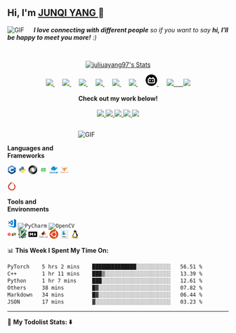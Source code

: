 ## Hi, I'm <a href="https://juliusyang97.github.io/" target="_blank">JUNQI YANG </a> 👋

<img align="left" alt="GIF" src="https://media.giphy.com/media/LnQjpWaON8nhr21vNW/giphy.gif" width="60" title="Say HI"> <em><b>I love connecting with different people</b> so if you want to say <b>hi, I'll be happy to meet you more!</b> :)</em>

<br>

<!--
**juliusyang97/juliusyang97** is a ✨ _special_ ✨ repository because its `README.md` (this file) appears on your GitHub profile.

Here are some ideas to get you started:

- 🔭 I’m currently working on ...
- 🌱 I’m currently learning ...
- 👯 I’m looking to collaborate on ...
- 🤔 I’m looking for help with ...
- 💬 Ask me about ...
- 📫 How to reach me: ...
- 😄 Pronouns: ...
- ⚡ Fun fact: ...
-->

<p align="center">
  <a href="https://github.com/juliusyang97" class="rich-diff-level-one">
    <img src="https://github-readme-stats.vercel.app/api?username=juliusyang97&title_color=333&text_color=777" alt="juliuayang97's Stats" >
    <!-- &hide=issues
    <img src="https://github-readme-stats.vercel.app/api?username=juliuayang97&hide=issues&title_color=333&text_color=777" alt="juliusyang97's Stats" >
    -->
  </a>
</p>
<p align="center">
  <a href="https://blog.csdn.net/weixin_45392081" target="_blank" title="CSDN">
    <img src="https://img.icons8.com/material/48/000000/csdn.png" width="30px"/>
  </a>
  &emsp;
  <a href="https://my.oschina.net/juliusyang97" target="_blank" title="OSChina">
    <img src="https://img.icons8.com/ios-filled/50/000000/blogger.png" width="24px"/>
  </a>
  &emsp;
  <a href="./icon/qq_group.png" target="_blank" title="QQ">
    <img src= "https://img.icons8.com/ios-glyphs/30/000000/qq.png" width="28px"/>
  </a>
  &emsp;
  <a href= "./icon/WeChat_officia_ account.png" target="_blank" title="WeChat">
    <img src="https://img.icons8.com/ios-filled/50/000000/weixing.png" width="28px"/>
  </a>
  &emsp;
  <a href= "#https://www.instagram.com//" target="_blank" title="Instagram">
    <img src="https://img.icons8.com/ios-glyphs/256/000000/instagram-new.svg" width="28px"/>
  </a>
  &emsp;
  <a href="#https://www.youtube.com/channel/UCxFkZjbpt0KyhEv1d342SQQ" target="_blank" title="YouTube">
    <img src="https://img.icons8.com/ios-filled/50/000000/youtube-play.png" width="30px"/>
  </a>
  &emsp;
  <a href="https://space.bilibili.com/325401236" target="_blank" title="Bilibili">
    <img src="./icon/bilibili.svg" width = "26px"/>
  </a>
  &emsp;
  <a href="https://www.linkedin.com/in/juliusyang97/" target="_blank" title="LinkedIn">
    <img src="https://img.icons8.com/ios-filled/256/000000/linkedin.svg" width="26px"/>
  &emsp;
  <a href="#https://www.buymeacoffee.com/Charmve" target="_blank" title="BuyMeaCoffee">
    <img src="https://img.icons8.com/ios-glyphs/256/000000/coffee.png" width="30px"/>
  </a> 
  </a>
  <br><br>
  <strong>Check out my work below!</strong>
  <br><br>
  <a href="https://github.com/juliusyang97">
    <img src="https://badges.pufler.dev/visits/juliusyang97/juliusyang97?style=flat-square&color=black&logo=github">
  </a>
  <a href="https://github.com/juliusyang97">
    <img src="https://badges.pufler.dev/years/juliusyang97?style=flat-square&color=black&logo=github">
  </a>
  <a href="https://github.com/juliusyang97?tab=repositories">
    <img src="https://badges.pufler.dev/repos/juliusyang97?style=flat-square&color=black&logo=github">
  </a>
  <a href="https://gist.github.com/juliusyang97">
    <img src="https://badges.pufler.dev/gists/juliusyang97?style=flat-square&color=black&logo=github">
  </a>
  <a href="https://github.com/juliusyang97">
    <img src="https://badges.pufler.dev/commits/monthly/juliusyang97?style=flat-square&color=black&logo=github">
  </a>
</p>




<h2></h2>

<img align="right" alt="GIF" src="https://github.com/abhisheknaiidu/abhisheknaiidu/blob/master/code.gif?raw=true" width="343" height="220" title="Do what you like, and do it best!"> &nbsp;&nbsp;&nbsp;&nbsp;

**Languages and Frameworks**

<code><img height="20" src="https://raw.githubusercontent.com/github/explore/80688e429a7d4ef2fca1e82350fe8e3517d3494d/topics/cpp/cpp.png" alt="C++" title="C++"></code>
<code><img height="20" src="https://raw.githubusercontent.com/github/explore/80688e429a7d4ef2fca1e82350fe8e3517d3494d/topics/python/python.png" alt="Python" title="Python"></code>
<code><img height="20" src="https://raw.githubusercontent.com/github/explore/80688e429a7d4ef2fca1e82350fe8e3517d3494d/topics/json/json.png" alt="JSON" title="JSON"></code>
<code><img height="20" src="https://raw.githubusercontent.com/github/explore/80688e429a7d4ef2fca1e82350fe8e3517d3494d/topics/qt/qt.png" alt="Qt" title="Qt"></code>
<code><img height="20" src="https://raw.githubusercontent.com/github/explore/80688e429a7d4ef2fca1e82350fe8e3517d3494d/topics/docker/docker.png" alt="Docker" title="Docker"></code>
<code><img height="20" src="https://raw.githubusercontent.com/github/explore/80688e429a7d4ef2fca1e82350fe8e3517d3494d/topics/tensorflow/tensorflow.png" alt="TensorFlow" title="TensorFlow"></code>

<code><img height="20" src="./icon/pytorch.svg" alt="Pytorch" title="Pytorch"></code>

**Tools and Environments**

<code><img height="20" src="https://raw.githubusercontent.com/github/explore/80688e429a7d4ef2fca1e82350fe8e3517d3494d/topics/visual-studio-code/visual-studio-code.png" alt="VSCode" title="VSCode"></code>
<code><img height="20" src="https://images.nowcoder.com/images/20180629/0_1530258305740_67F7BB46DE9FC78164CA628F2CE05C37" alt="PyCharm" title="PyCharm"></code>
<code><img height="20" src="https://camo.githubusercontent.com/ce9fb3389462f2c9444f863e410f0d17d04b216beba8749a015011887eadfbaf/68747470733a2f2f7777772e766563746f726c6f676f2e7a6f6e652f6c6f676f732f6f70656e63762f6f70656e63762d69636f6e2e737667" alt="OpenCV" title="OpenCV"></code>
<code><img height="20" src="https://raw.githubusercontent.com/github/explore/80688e429a7d4ef2fca1e82350fe8e3517d3494d/topics/git/git.png" alt="Git" title="Git"></code>
<code><img height="20" src="https://raw.githubusercontent.com/github/explore/80688e429a7d4ef2fca1e82350fe8e3517d3494d/topics/vim/vim.png" alt="Vim" title="Vim"></code>
<code><img height="20" src="https://raw.githubusercontent.com/github/explore/80688e429a7d4ef2fca1e82350fe8e3517d3494d/topics/markdown/markdown.png" alt="Markdown" title="MarkDown"></code>
<code><img height="20" src="https://raw.githubusercontent.com/github/explore/80688e429a7d4ef2fca1e82350fe8e3517d3494d/topics/matlab/matlab.png" alt="Matlab" title="Matlab"></code>
<code><img height="20" src="https://raw.githubusercontent.com/github/explore/80688e429a7d4ef2fca1e82350fe8e3517d3494d/topics/ubuntu/ubuntu.png" alt="Ubuntu" title="Ubuntu"></code>
<code><img height="20" src="https://raw.githubusercontent.com/github/explore/80688e429a7d4ef2fca1e82350fe8e3517d3494d/topics/macos/macos.png" alt="MacOS" title="MacOS"></code>
<code><img height="20" src="https://raw.githubusercontent.com/github/explore/80688e429a7d4ef2fca1e82350fe8e3517d3494d/topics/linux/linux.png" alt="Linux" title="Linux"></code>

📊 **This Week I Spent My Time On:**
<!--START_SECTION:waka-->

```text 
PyTorch    5 hrs 2 mins    ██████████████░░░░░░░░░░░   56.51 % 
C++        1 hr 11 mins    ███▒░░░░░░░░░░░░░░░░░░░░░   13.39 % 
Python     1 hr 7 mins     ███░░░░░░░░░░░░░░░░░░░░░░   12.61 % 
Others     38 mins         █▓░░░░░░░░░░░░░░░░░░░░░░░   07.82 %
Markdown   34 mins         █▓░░░░░░░░░░░░░░░░░░░░░░░   06.44 % 
JSON       17 mins         ▓░░░░░░░░░░░░░░░░░░░░░░░░   03.23 % 
```
<!--END_SECTION:waka-->





---

🚧 **My Todolist Stats: ⬇️**
<!--
<<<<<<< HEAD
&nbsp;&nbsp;&nbsp;)
-->

>>>>>>> 
